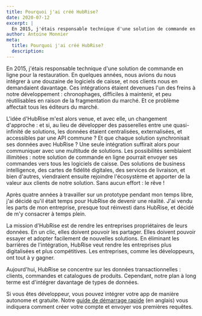 ```yaml
---
title: Pourquoi j'ai créé HubRise?
date: 2020-07-12
excerpt: |
  En 2015, j'étais responsable technique d'une solution de commande en ligne pour la restauration. En quelques années, nous avions du nous intégrer à une douzaine de logiciels de caisse, et nos clients nous en demandaient davantage. Ces intégrations étaient devenues l'un des freins à notre développement : chronophages, difficiles à maintenir, et peu réutilisables en raison de la fragmentation du marché. Et ce problème affectait tous les éditeurs du marché.
author: Antoine Monnier
meta:
  title: Pourquoi j'ai créé HubRise?
  description:
---
```


En 2015, j'étais responsable technique d'une solution de commande en ligne pour la restauration. En quelques années, nous avions du nous intégrer à une douzaine de logiciels de caisse, et nos clients nous en demandaient davantage. Ces intégrations étaient devenues l'un des freins à notre développement : chronophages, difficiles à maintenir, et peu réutilisables en raison de la fragmentation du marché. Et ce problème affectait tous les éditeurs du marché.

L'idée d'HubRise m'est alors venue, et avec elle, un changement d'approche : et si, au lieu de développer des passerelles entre une quasi-infinité de solutions, les données étaient centralisées, externalisées, et accessibles par une API commune ? Et que chaque solution synchronisait ses données avec HubRise ? Une seule intégration suffirait alors pour communiquer avec une multitude de solutions. Les possibilités semblaient illimitées : notre solution de commande en ligne pourrait envoyer ses commandes vers tous les logiciels de caisse. Des solutions de business intelligence, des cartes de fidélité digitales, des services de livraison, et bien d'autres, viendraient ensuite rejoindre l'écosystème et apporter de la valeur aux clients de notre solution. Sans aucun effort : le rêve !

Après quatre années à travailler sur un prototype pendant mon temps libre, j'ai décidé qu'il était temps pour HubRise de devenir une réalité. J'ai vendu les parts de mon entreprise, presque tout réinvesti dans HubRise, et décidé de m'y consacrer à temps plein.

La mission d'HubRise est de rendre les entreprises propriétaires de leurs données. En un clic, elles doivent pouvoir les partager. Elles doivent pouvoir essayer et adopter facilement de nouvelles solutions. En éliminant les barrières de l'intégration, HubRise veut rendre les entreprises plus digitalisées et plus compétitives. Les entreprises, comme les développeurs, ont tout à y gagner.

Aujourd'hui, HubRise se concentre sur les données transactionnelles : clients, commandes et catalogues de produits. Cependant, notre plan à long terme est d'intégrer davantage de types de données.

Si vous êtes développeur, vous pouvez intégrer votre app de manière autonome et gratuite. Notre [guide de démarrage rapide](/developers/quick-start) (en anglais) vous indiquera comment créer votre compte et envoyer vos premières requêtes.
